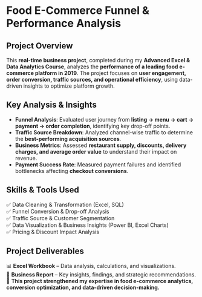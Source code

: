 # **Food E-Commerce Funnel & Performance Analysis**  

## **Project Overview**  
This **real-time business project**, completed during my **Advanced Excel & Data Analytics Course**, analyzes the **performance of a leading food e-commerce platform in 2019**. The project focuses on **user engagement, order conversion, traffic sources, and operational efficiency**, using data-driven insights to optimize platform growth.  

## **Key Analysis & Insights**  
- **Funnel Analysis**: Evaluated user journey from **listing → menu → cart → payment → order completion**, identifying key drop-off points.  
- **Traffic Source Breakdown**: Analyzed channel-wise traffic to determine the **best-performing acquisition sources**.  
- **Business Metrics**: Assessed **restaurant supply, discounts, delivery charges, and average order value** to understand their impact on revenue.  
- **Payment Success Rate**: Measured payment failures and identified bottlenecks affecting **checkout conversions**.  

## **Skills & Tools Used**  
✅ Data Cleaning & Transformation (Excel, SQL)  
✅ Funnel Conversion & Drop-off Analysis  
✅ Traffic Source & Customer Segmentation  
✅ Data Visualization & Business Insights (Power BI, Excel Charts)  
✅ Pricing & Discount Impact Analysis  

## **Project Deliverables**  
📊 **Excel Workbook** – Data analysis, calculations, and visualizations.  
📑 **Business Report** – Key insights, findings, and strategic recommendations.  
🚀 **This project strengthened my expertise in food e-commerce analytics, conversion optimization, and data-driven decision-making.**

